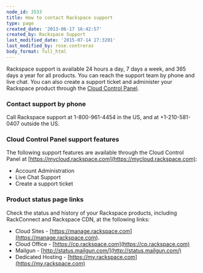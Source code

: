 ```yaml
---
node_id: 3533
title: How to contact Rackspace support
type: page
created_date: '2013-06-17 16:42:57'
created_by: Rackspace Support
last_modified_date: '2015-07-14 17:3201'
last_modified_by: rose.contreras
body_format: full_html
---
```


Rackspace support is available 24 hours a day, 7 days a week, and 365
days a year for all products. You can reach the support team by phone
and live chat. You can also create a support ticket and administer your
Rackspace product through the [Cloud Control
Panel](mycloud.rackspace.com).

### Contact support by phone

Call Rackspace support at 1-800-961-4454 in the US, and at
+1-210-581-0407 outside the US.

### Cloud Control Panel support features

The following support features are available through the Cloud Control
Panel at [https://mycloud.rackspace.com](https://mycloud.rackspace.com):

-   Account Administration
-   Live Chat Support
-   Create a support ticket

### Product status page links

Check the status and history of your Rackspace products, including
RackConnect and Rackspace CDN, at the following links:

-   Cloud Sites -
    [https://manage.rackspace.com](https://manage.rackspace.com).
-   Cloud Office - [https://cp.rackspace.com](https://cp.rackspace.com)
-   Mailgun - [http://status.mailgun.com/](http://status.mailgun.com/)
-   Dedicated Hosting -
    [https://my.rackspace.com](https://my.rackspace.com)

 

